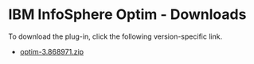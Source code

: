 
# IBM InfoSphere Optim - Downloads

To download the plug-in, click the following version-specific link.
- [optim-3.868971.zip](https://raw.githubusercontent.com/UrbanCode/IBM-UCD-PLUGINS/main/files/optim/optim-3.868971.zip)
